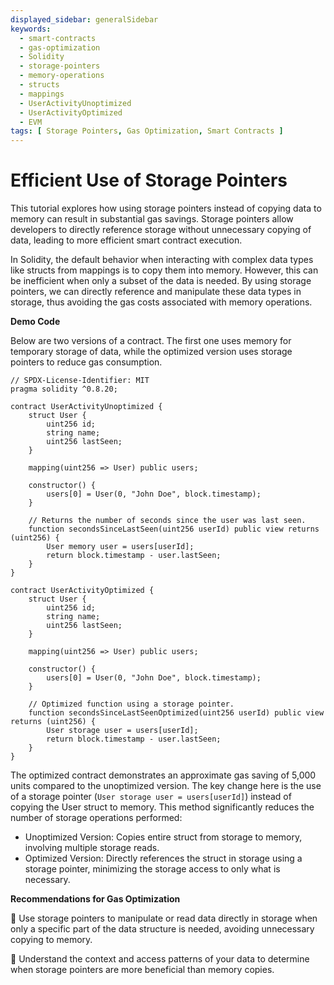 ```yaml
---
displayed_sidebar: generalSidebar
keywords:
  - smart-contracts
  - gas-optimization
  - Solidity
  - storage-pointers
  - memory-operations
  - structs
  - mappings
  - UserActivityUnoptimized
  - UserActivityOptimized
  - EVM
tags: [ Storage Pointers, Gas Optimization, Smart Contracts ]
---
```


# Efficient Use of Storage Pointers

This tutorial explores how using storage pointers instead of copying data to memory can result in substantial gas savings. Storage pointers allow developers to directly reference storage without unnecessary copying of data, leading to more efficient smart contract execution.

In Solidity, the default behavior when interacting with complex data types like structs from mappings is to copy them into memory. However, this can be inefficient when only a subset of the data is needed. By using storage pointers, we can directly reference and manipulate these data types in storage, thus avoiding the gas costs associated with memory operations.

**Demo Code**

Below are two versions of a contract. The first one uses memory for temporary storage of data, while the optimized version uses storage pointers to reduce gas consumption.

```solidity
// SPDX-License-Identifier: MIT
pragma solidity ^0.8.20;

contract UserActivityUnoptimized {
    struct User {
        uint256 id;
        string name;
        uint256 lastSeen;
    }

    mapping(uint256 => User) public users;

    constructor() {
        users[0] = User(0, "John Doe", block.timestamp);
    }

    // Returns the number of seconds since the user was last seen.
    function secondsSinceLastSeen(uint256 userId) public view returns (uint256) {
        User memory user = users[userId];
        return block.timestamp - user.lastSeen;
    }
}

contract UserActivityOptimized {
    struct User {
        uint256 id;
        string name;
        uint256 lastSeen;
    }

    mapping(uint256 => User) public users;

    constructor() {
        users[0] = User(0, "John Doe", block.timestamp);
    }

    // Optimized function using a storage pointer.
    function secondsSinceLastSeenOptimized(uint256 userId) public view returns (uint256) {
        User storage user = users[userId];
        return block.timestamp - user.lastSeen;
    }
}
```

The optimized contract demonstrates an approximate gas saving of 5,000 units compared to the unoptimized version. The key change here is the use of a storage pointer (`User storage user = users[userId]`) instead of copying the User struct to memory. This method significantly reduces the number of storage operations performed:

- Unoptimized Version: Copies entire struct from storage to memory, involving multiple storage reads.
- Optimized Version: Directly references the struct in storage using a storage pointer, minimizing the storage access to only what is necessary.

**Recommendations for Gas Optimization**

🌟 Use storage pointers to manipulate or read data directly in storage when only a specific part of the data structure is needed, avoiding unnecessary copying to memory.

🌟 Understand the context and access patterns of your data to determine when storage pointers are more beneficial than memory copies.


